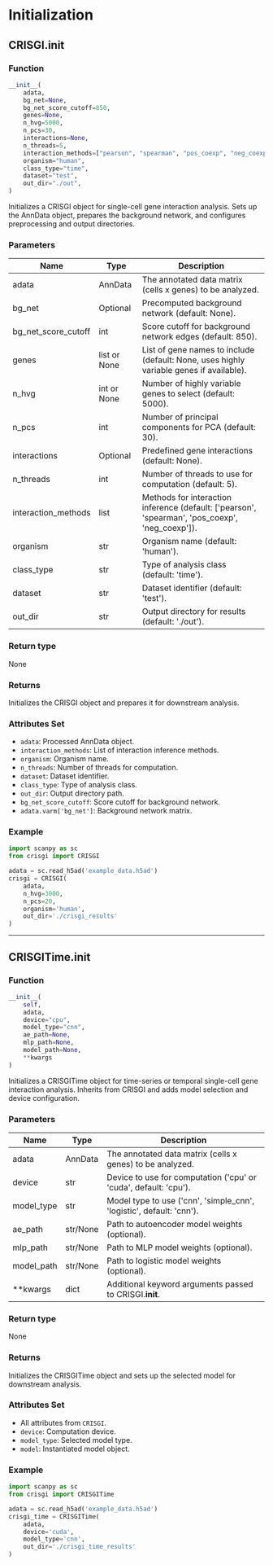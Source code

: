# Initialization

## CRISGI.__init__

### Function

```python
__init__(
    adata,
    bg_net=None,
    bg_net_score_cutoff=850,
    genes=None,
    n_hvg=5000,
    n_pcs=30,
    interactions=None,
    n_threads=5,
    interaction_methods=["pearson", "spearman", "pos_coexp", "neg_coexp"],
    organism="human",
    class_type="time",
    dataset="test",
    out_dir="./out",
)
```

Initializes a CRISGI object for single-cell gene interaction analysis. Sets up the AnnData object, prepares the background network, and configures preprocessing and output directories.

### Parameters

| Name                | Type            | Description                                                                                  |
|---------------------|-----------------|----------------------------------------------------------------------------------------------|
| adata               | AnnData         | The annotated data matrix (cells x genes) to be analyzed.                                    |
| bg_net              | Optional        | Precomputed background network (default: None).                                              |
| bg_net_score_cutoff | int             | Score cutoff for background network edges (default: 850).                                    |
| genes               | list or None    | List of gene names to include (default: None, uses highly variable genes if available).      |
| n_hvg               | int or None     | Number of highly variable genes to select (default: 5000).                                   |
| n_pcs               | int             | Number of principal components for PCA (default: 30).                                        |
| interactions        | Optional        | Predefined gene interactions (default: None).                                                |
| n_threads           | int             | Number of threads to use for computation (default: 5).                                       |
| interaction_methods | list            | Methods for interaction inference (default: ['pearson', 'spearman', 'pos_coexp', 'neg_coexp']). |
| organism            | str             | Organism name (default: 'human').                                                            |
| class_type          | str             | Type of analysis class (default: 'time').                                                    |
| dataset             | str             | Dataset identifier (default: 'test').                                                        |
| out_dir             | str             | Output directory for results (default: './out').                                             |

### Return type
None

### Returns
Initializes the CRISGI object and prepares it for downstream analysis.

### Attributes Set

- `adata`: Processed AnnData object.
- `interaction_methods`: List of interaction inference methods.
- `organism`: Organism name.
- `n_threads`: Number of threads for computation.
- `dataset`: Dataset identifier.
- `class_type`: Type of analysis class.
- `out_dir`: Output directory path.
- `bg_net_score_cutoff`: Score cutoff for background network.
- `adata.varm['bg_net']`: Background network matrix.

### Example

```python
import scanpy as sc
from crisgi import CRISGI

adata = sc.read_h5ad('example_data.h5ad')
crisgi = CRISGI(
    adata,
    n_hvg=3000,
    n_pcs=20,
    organism='human',
    out_dir='./crisgi_results'
)
```

---

## CRISGITime.__init__

### Function

```python
__init__(
    self,
    adata,
    device="cpu",
    model_type="cnn",
    ae_path=None,
    mlp_path=None,
    model_path=None,
    **kwargs
)
```

Initializes a CRISGITime object for time-series or temporal single-cell gene interaction analysis. Inherits from CRISGI and adds model selection and device configuration.

### Parameters

| Name        | Type     | Description                                                                 |
|-------------|----------|-----------------------------------------------------------------------------|
| adata       | AnnData  | The annotated data matrix (cells x genes) to be analyzed.                   |
| device      | str      | Device to use for computation ('cpu' or 'cuda', default: 'cpu').            |
| model_type  | str      | Model type to use ('cnn', 'simple_cnn', 'logistic', default: 'cnn').        |
| ae_path     | str/None | Path to autoencoder model weights (optional).                               |
| mlp_path    | str/None | Path to MLP model weights (optional).                                       |
| model_path  | str/None | Path to logistic model weights (optional).                                  |
| **kwargs    | dict     | Additional keyword arguments passed to CRISGI.__init__.                     |

### Return type
None

### Returns
Initializes the CRISGITime object and sets up the selected model for downstream analysis.

### Attributes Set

- All attributes from `CRISGI`.
- `device`: Computation device.
- `model_type`: Selected model type.
- `model`: Instantiated model object.

### Example

```python
import scanpy as sc
from crisgi import CRISGITime

adata = sc.read_h5ad('example_data.h5ad')
crisgi_time = CRISGITime(
    adata,
    device='cuda',
    model_type='cnn',
    out_dir='./crisgi_time_results'
)
```

